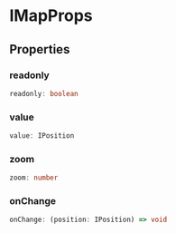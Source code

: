 # IMapProps

## Properties

### readonly

```ts
readonly: boolean
```

### value

```ts
value: IPosition
```

### zoom

```ts
zoom: number
```

### onChange

```ts
onChange: (position: IPosition) => void
```
